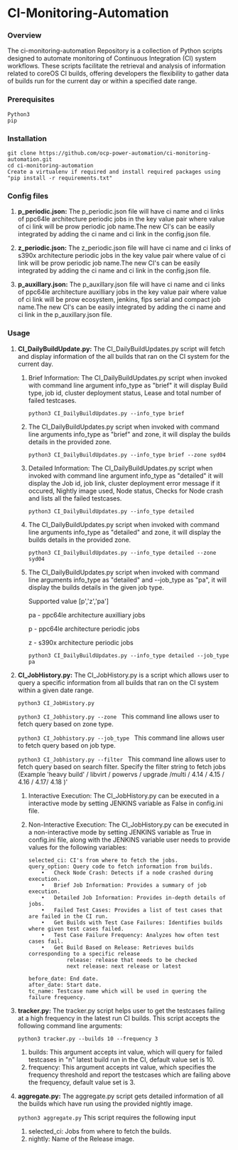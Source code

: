 # CI-Monitoring-Automation



### Overview

The ci-monitoring-automation Repository is a collection of Python scripts designed to automate monitoring of Continuous Integration (CI) system workflows. These scripts facilitate the retrieval and analysis of information related to coreOS CI builds, offering developers the flexibility to gather data of builds run for the current day or within a specified date range.


### Prerequisites

```
Python3
pip
```


### Installation

```
git clone https://github.com/ocp-power-automation/ci-monitoring-automation.git
cd ci-monitoring-automation
Create a virtualenv if required and install required packages using "pip install -r requirements.txt"
```

### Config files

1. **p_periodic.json:** The p_periodic.json file will have ci name and ci links of ppc64le architecture periodic jobs in the key value pair where value of ci link will be prow periodic job name.The new CI's can be easily integrated by adding the ci name and ci link in the config.json file.


2. **z_periodic.json:** The z_periodic.json file will have ci name and ci links of s390x architecture periodic jobs in the key value pair where value of ci link will be prow periodic job name.The new CI's can be easily integrated by adding the ci name and ci link in the config.json file.

3. **p_auxillary.json:** The p_auxillary.json file will have ci name and ci links of ppc64le architecture auxilliary jobs in the key value pair where value of ci link will be prow ecosystem, jenkins, fips serial and compact job name.The new CI's can be easily integrated by adding the ci name and ci link in the p_auxillary.json file.
 

### Usage

1. **CI_DailyBuildUpdate.py:** The CI_DailyBuildUpdates.py script will fetch and display information of the all builds that ran on the CI system for the current day.  

    1. Brief Information: The CI_DailyBuildUpdates.py script when invoked with command line argument info_type as "brief" it will display Build type, job id, cluster deployment status, Lease and total number of failed testcases.

        ```python3 CI_DailyBuildUpdates.py --info_type brief```
        
    2. The CI_DailyBuildUpdates.py script when invoked with command line arguments info_type as "brief" and zone, it will display the builds details in the provided zone.
        
        ```python3 CI_DailyBuildUpdates.py --info_type brief --zone syd04```

    3. Detailed Information: The CI_DailyBuildUpdates.py script when invoked with command line argument info_type as "detailed" it will display the Job id, job link, cluster deployment error message if it occured, Nightly image used, Node status, Checks for Node crash and lists all the failed testcases.  

        ```python3 CI_DailyBuildUpdates.py --info_type detailed```

    4. The CI_DailyBuildUpdates.py script when invoked with command line arguments info_type as "detailed" and zone, it will display the builds details in the provided zone.

        ```python3 CI_DailyBuildUpdates.py --info_type detailed --zone syd04```
    
    5. The CI_DailyBuildUpdates.py script when invoked with command line arguments info_type as "detailed" and --job_type as "pa", it will display the builds details in the given job type.

        Supported value [p','z','pa'] 

        pa - ppc64le architecture auxilliary jobs

        p - ppc64le architecture periodic jobs
        
        z - s390x architecture periodic jobs
         
         ```python3 CI_DailyBuildUpdates.py --info_type detailed --job_type pa```



2. **CI_JobHistory.py:** The CI_JobHistory.py is a script which allows user to query a specific information from all builds that ran on the CI system within a given date range.  
    
    ```python3 CI_JobHistory.py```

    ```python3 CI_Jobhistory.py --zone ```     This command line allows user to fetch query based on zone type.

    ```python3 CI_Jobhistory.py --job_type ``` This command line allows user to fetch query based on job type.
             
    ```python3 CI_Jobhistory.py --filter ```   This command line allows user to fetch query based on search filter.
        Specify the filter string to fetch jobs (Example 'heavy build' / libvirt / powervs / upgrade /multi / 4.14 / 4.15 / 4.16 / 4.17/ 4.18 )'



    1. Interactive Execution: The CI_JobHistory.py can be executed in a interactive mode by setting JENKINS variable as False in config.ini file.

    2. Non-Interactive Execution: The CI_JobHistory.py can be executed in a non-interactive mode by setting JENKINS variable as True in config.ini file, along with the JENKINS variable user needs to provide values for the following variables:
        ```
        selected_ci: CI's from where to fetch the jobs.
        query_option: Query code to fetch information from builds.
            •	Check Node Crash: Detects if a node crashed during execution.
	        •	Brief Job Information: Provides a summary of job execution.
	        •	Detailed Job Information: Provides in-depth details of jobs.
	        •	Failed Test Cases: Provides a list of test cases that are failed in the CI run.
	        •	Get Builds with Test Case Failures: Identifies builds where given test cases failed.
	        •	Test Case Failure Frequency: Analyzes how often test cases fail.
	        •	Get Build Based on Release: Retrieves builds corresponding to a specific release
                    release: release that needs to be checked
                    next release: next release or latest
                    
        before_date: End date.
        after_date: Start date.
        tc_name: Testcase name which will be used in quering the failure frequency.
        ```


3. **tracker.py:** The tracker.py script helps user to get the testcases failing at a high frequency in the latest run CI builds. This script accepts the following command line arguments:

    ```python3 tracker.py --builds 10 --frequency 3```

    1. builds: This argument accepts int value, which will query for failed testcases in "n" latest build run in the CI, default value set is 10.
    2. frequency: This argument accepts int value, which specifies the frequency threshold and report the testcases which are failing above the frequency, default value set is 3.


4. **aggregate.py:** The aggregate.py script gets detailed information of all the builds which have run using the provided nightly image. 

    ```python3 aggregate.py``` This script requires the following input

    1. selected_ci: Jobs from where to fetch the builds.
    2. nightly: Name of the Release image.
